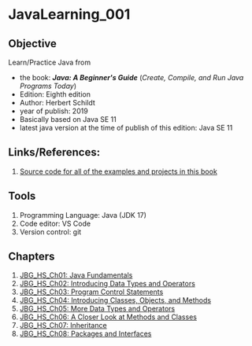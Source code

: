 # JavaLearning_001

## Objective

Learn/Practice Java from
- the book: ***Java: A Beginner's Guide*** (*Create, Compile, and Run Java Programs Today*)
- Edition: Eighth edition
- Author: Herbert Schildt
- year of publish: 2019
- Basically based on Java SE 11
- latest java version at the time of publish of this edition: Java SE 11

## Links/References:
1. [Source code for all of the examples and projects in this book](www.oraclepressbooks.com)

## Tools
1. Programming Language: Java (JDK 17)
2. Code editor: VS Code
3. Version control: git

## Chapters
1. [JBG_HS_Ch01: Java Fundamentals](./JBG_HS_Ch01/)
2. [JBG_HS_Ch02: Introducing Data Types and Operators](./JBG_HS_Ch02/)
3. [JBG_HS_Ch03: Program Control Statements](./JBG_HS_Ch03/)
4. [JBG_HS_Ch04: Introducing Classes, Objects, and Methods](./JBG_HS_Ch04/)
5. [JBG_HS_Ch05: More Data Types and Operators](JBG_HS_Ch05)
6. [JBG_HS_Ch06: A Closer Look at Methods and Classes](JBG_HS_Ch06)
7. [JBG_HS_Ch07: Inheritance](JBG_HS_Ch07)
8. [JBG_HS_Ch08: Packages and Interfaces](JBG_HS_Ch08)

